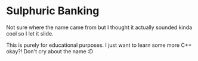# Sulphuric Banking

Not sure where the name came from but I thought it actually sounded kinda cool so I let it slide.

This is purely for educational purposes. I just want to learn some more C++ okay?! Don't cry about the name :D
